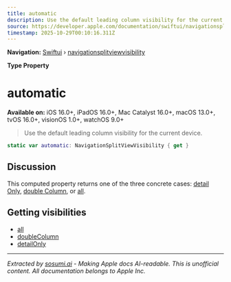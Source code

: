 ```yaml
---
title: automatic
description: Use the default leading column visibility for the current device.
source: https://developer.apple.com/documentation/swiftui/navigationsplitviewvisibility/automatic
timestamp: 2025-10-29T00:10:16.311Z
---
```


**Navigation:** [Swiftui](/documentation/swiftui) › [navigationsplitviewvisibility](/documentation/swiftui/navigationsplitviewvisibility)

**Type Property**

# automatic

**Available on:** iOS 16.0+, iPadOS 16.0+, Mac Catalyst 16.0+, macOS 13.0+, tvOS 16.0+, visionOS 1.0+, watchOS 9.0+

> Use the default leading column visibility for the current device.

```swift
static var automatic: NavigationSplitViewVisibility { get }
```

## Discussion

This computed property returns one of the three concrete cases: [detail Only](/documentation/swiftui/navigationsplitviewvisibility/detailonly), [double Column](/documentation/swiftui/navigationsplitviewvisibility/doublecolumn), or [all](/documentation/swiftui/navigationsplitviewvisibility/all).

## Getting visibilities

- [all](/documentation/swiftui/navigationsplitviewvisibility/all)
- [doubleColumn](/documentation/swiftui/navigationsplitviewvisibility/doublecolumn)
- [detailOnly](/documentation/swiftui/navigationsplitviewvisibility/detailonly)

---

*Extracted by [sosumi.ai](https://sosumi.ai) - Making Apple docs AI-readable.*
*This is unofficial content. All documentation belongs to Apple Inc.*
